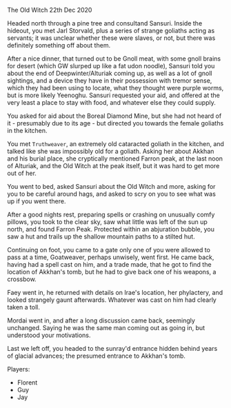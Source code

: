 The Old Witch
22th Dec 2020

Headed north through a pine tree and consultand Sansuri. Inside the hideout, you met Jarl Storvald, plus a series of strange goliaths acting as servants; it was unclear whether these were slaves, or not, but there was definitely something off about them.

After a nice dinner, that turned out to be Gnoll meat, with some gnoll brains for desert (which GW slurped up like a fat udon noodle), Sansuri told you about the end of Deepwinter/Alturiak coming up, as well as a lot of gnoll sightings, and a device they have in their possession with tremor sense, which they had been using to locate, what they thought were purple worms, but is more likely Yeenoghu. Sansuri requested your aid, and offered at the very least a place to stay with food, and whatever else they could supply.

You asked for aid about the Boreal Diamond Mine, but she had not heard of it - presumably due to its age - but directed you towards the female goliaths in the kitchen.

You met `Truthweaver`, an extremely old cataracted goliath in the kitchen, and talked like she was impossibly old for a goliath. Asking her about Akkhan and his burial place, she cryptically mentioned Farron peak, at the last noon of Alturiak, and the Old Witch at the peak itself, but it was hard to get more out of her.

You went to bed, asked Sansuri about the Old Witch and more, asking for you to be careful around hags, and asked to scry on you to see what was up if you went there.

After a good nights rest, preparing spells or crashing on unusually comfy pillows, you took to the clear sky, saw what little was left of the sun up north, and found Farron Peak. Protected within an abjuration bubble, you saw a hut and trails up the shallow mountain paths to a stilted hut.

Continuing on foot, you came to a gate only one of you were allowed to pass at a time, Goatweaver, perhaps unwisely, went first. He came back, having had a spell cast on him, and a trade made, that he got to find the location of Akkhan's tomb, but he had to give back one of his weapons, a crossbow.

Faey went in, he returned with details on Irae's location, her phylactery, and looked strangely gaunt afterwards. Whatever was cast on him had clearly taken a toll.

Mordai went in, and after a long discussion came back, seemingly unchanged. Saying he was the same man coming out as going in, but understood your motivations.

Last we left off, you headed to the sunray'd entrance hidden behind years of glacial advances; the presumed entrance to Akkhan's tomb.

Players:
- Florent
- Guy
- Jay
